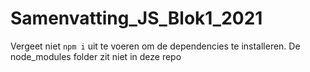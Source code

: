 # Samenvatting_JS_Blok1_2021
Vergeet niet `npm i` uit te voeren om de dependencies te installeren. De node_modules folder zit niet in deze repo
